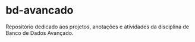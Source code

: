 # bd-avancado
Repositório dedicado aos projetos, anotações e atividades da disciplina de Banco de Dados Avançado.
